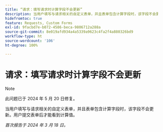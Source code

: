 ```yaml
---
title: “请求：填写请求时计算字段不会更新”
description: 当用户填写与请求相关的自定义表单，并且表单包含计算字段时，该字段不会更新。用户提交表单后才能看到计算值。
hidefromtoc: true
feature: Requests, Custom Forms
exl-id: 9facbd7e-b072-4586-beca-9806712a288a
source-git-commit: 8e019afd934a4a5339a9623c4fa2f4a880326bd9
workflow-type: ht
source-wordcount: '106'
ht-degree: 100%

---
```


# 请求：填写请求时计算字段不会更新

>[!NOTE]
>
>此问题已于 2024 年 5 月 20 日修复。

当用户填写与请求相关的自定义表单，并且表单包含计算字段时，该字段不会更新。用户提交表单后才能看到计算值。

_首次报告于 2024 年 3 月 18 日。_

